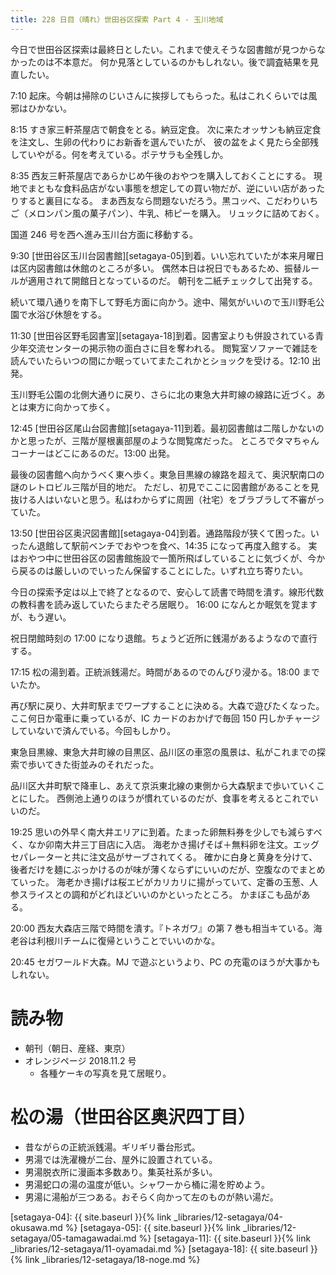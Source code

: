 ```yaml
---
title: 228 日目（晴れ）世田谷区探索 Part 4 - 玉川地域
---
```


今日で世田谷区探索は最終日としたい。これまで使えそうな図書館が見つからなかったのは不本意だ。
何か見落としているのかもしれない。後で調査結果を見直したい。

7:10 起床。今朝は掃除のじいさんに挨拶してもらった。私はこれくらいでは風邪はひかない。

8:15 すき家三軒茶屋店で朝食をとる。納豆定食。
次に来たオッサンも納豆定食を注文し、生卵の代わりにお新香を選んでいたが、
彼の盆をよく見たら全部残していやがる。何を考えている。ポテサラも全残しか。

8:35 西友三軒茶屋店であらかじめ午後のおやつを購入しておくことにする。
現地でまともな食料品店がない事態を想定しての買い物だが、逆にいい店があったりすると裏目になる。
まあ西友なら問題ないだろう。黒コッペ、こだわりいちご（メロンパン風の菓子パン）、牛乳、柿ピーを購入。
リュックに詰めておく。

国道 246 号を西へ進み玉川台方面に移動する。

9:30 [世田谷区玉川台図書館][setagaya-05]到着。いい忘れていたが本来月曜日は区内図書館は休館のところが多い。
偶然本日は祝日でもあるため、振替ルールが適用されて開館日となっているのだ。
朝刊を二紙チェックして出発する。

続いて環八通りを南下して野毛方面に向かう。途中、陽気がいいので玉川野毛公園で水浴び休憩をする。

11:30 [世田谷区野毛図書室][setagaya-18]到着。図書室よりも併設されている青少年交流センターの掲示物の面白さに目を奪われる。
閲覧室ソファーで雑誌を読んでいたらいつの間にか眠っていてまたこれかとショックを受ける。12:10 出発。

玉川野毛公園の北側大通りに戻り、さらに北の東急大井町線の線路に近づく。あとは東方に向かって歩く。

12:45 [世田谷区尾山台図書館][setagaya-11]到着。最初図書館は二階しかないのかと思ったが、三階が屋根裏部屋のような閲覧席だった。
ところでタマちゃんコーナーはどこにあるのだ。13:00 出発。

最後の図書館へ向かうべく東へ歩く。東急目黒線の線路を超えて、奥沢駅南口の謎のレトロビル三階が目的地だ。
ただし、初見でここに図書館があることを見抜ける人はいないと思う。私はわからずに周囲（社宅）をブラブラして不審がっていた。

13:50 [世田谷区奥沢図書館][setagaya-04]到着。通路階段が狭くて困った。いったん退館して駅前ベンチでおやつを食べ、14:35 になって再度入館する。
実はおやつ中に世田谷区の図書館施設で一箇所飛ばしていることに気づくが、今から戻るのは厳しいのでいったん保留することにした。いずれ立ち寄りたい。

今日の探索予定は以上で終了となるので、安心して読書で時間を潰す。線形代数の教科書を読み返していたらまたぞろ居眠り。
16:00 になんとか眠気を覚ますが、もう遅い。

祝日閉館時刻の 17:00 になり退館。ちょうど近所に銭湯があるようなので直行する。

17:15 松の湯到着。正統派銭湯だ。時間があるのでのんびり浸かる。18:00 までいたか。

再び駅に戻り、大井町駅までワープすることに決める。大森で遊びたくなった。
ここ何日か電車に乗っているが、IC カードのおかげで毎回 150 円しかチャージしていないで済んでいる。今回もしかり。

東急目黒線、東急大井町線の目黒区、品川区の車窓の風景は、私がこれまでの探索で歩いてきた街並みのそれだった。

品川区大井町駅で降車し、あえて京浜東北線の東側から大森駅まで歩いていくことにした。
西側池上通りのほうが慣れているのだが、食事を考えるとこれでいいのだ。

19:25 思いの外早く南大井エリアに到着。たまった卵無料券を少しでも減らすべく、なか卯南大井三丁目店に入店。
海老かき揚げそば＋無料卵を注文。エッグセパレーターと共に注文品がサーブされてくる。
確かに白身と黄身を分けて、後者だけを麺にぶっかけるのが味が薄くならずにいいのだが、空腹なのでまとめていった。
海老かき揚げは桜エビがカリカリに揚がっていて、定番の玉葱、人参スライスとの調和がどれほどいいのかといったところ。
かまぼこも品がある。

20:00 西友大森店三階で時間を潰す。『トネガワ』の第 7 巻も相当キている。海老谷は利根川チームに復帰ということでいいのかな。

20:45 セガワールド大森。MJ で遊ぶというより、PC の充電のほうが大事かもしれない。

# 読み物

* 朝刊（朝日、産経、東京）
* オレンジページ 2018.11.2 号
  * 各種ケーキの写真を見て居眠り。

# 松の湯（世田谷区奥沢四丁目）

* 昔ながらの正統派銭湯。ギリギリ番台形式。
* 男湯では洗濯機が二台、屋外に設置されている。
* 男湯脱衣所に漫画本多数あり。集英社系が多い。
* 男湯蛇口の湯の温度が低い。シャワーから桶に湯を貯めよう。
* 男湯に湯船が三つある。おそらく向かって左のものが熱い湯だ。

[setagaya-04]: {{ site.baseurl }}{% link _libraries/12-setagaya/04-okusawa.md %}
[setagaya-05]: {{ site.baseurl }}{% link _libraries/12-setagaya/05-tamagawadai.md %}
[setagaya-11]: {{ site.baseurl }}{% link _libraries/12-setagaya/11-oyamadai.md %}
[setagaya-18]: {{ site.baseurl }}{% link _libraries/12-setagaya/18-noge.md %}
